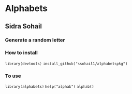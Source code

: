 # Alphabets
## Sidra Sohail

### Generate a random letter

### **How to install**

`library(devtools)`
`install_github("ssohail1/alphabetspkg")`

### **To use**
`library(alphabets)`
`help("alphab")`
`alphab()`
